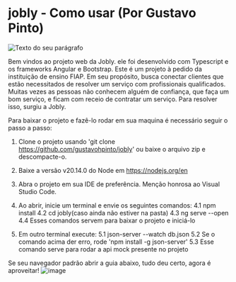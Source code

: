 # jobly - Como usar (Por Gustavo Pinto)
![Texto do seu parágrafo](https://github.com/gustavohpinto/jobly/assets/64512499/bcbe7561-9323-4d4c-99f6-3c06de1c2522)

Bem vindos ao projeto web da Jobly. ele foi desenvolvido com Typescript e os frameworks Angular e Bootstrap. Este é um projeto à pedido da instituição de ensino FIAP. Em seu propósito, busca conectar clientes que estão necessitados de resolver um serviço com profissionais qualificados. Muitas vezes as pessoas não conhecem alguém de confiança, que faça um bom serviço, e ficam com receio de contratar um serviço. Para resolver isso, surgiu a Jobly.

Para baixar o projeto e fazê-lo rodar em sua maquina é necessário seguir o passo a passo:

1. Clone o projeto usando 'git clone https://github.com/gustavohpinto/jobly' ou baixe o arquivo zip e descompacte-o.
2. Baixe a versão v20.14.0 do Node em https://nodejs.org/en
3. Abra o projeto em sua IDE de preferência. Menção honrosa ao Visual Studio Code.
4. Ao abrir, inicie um terminal e envie os seguintes comandos:
   4.1 npm install
   4.2 cd jobly(caso ainda não estiver na pasta)
   4.3 ng serve --open
   4.4 Esses comandos servem para baixar o projeto e iniciá-lo
   
5. Em outro terminal execute:
   5.1 json-server --watch db.json
   5.2 Se o comando acima der erro, rode 'npm install -g json-server'
   5.3 Esse comando serve para rodar a api mock presente no projeto

Se seu navegador padrão abrir a guia abaixo, tudo deu certo, agora é aproveitar!
![image](https://github.com/gustavohpinto/jobly/assets/64512499/d0336898-3d63-41aa-b3ac-fd5d8b4dc9ef)
